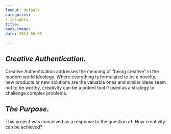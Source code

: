 ```yaml
---
layout: default
categories:
- insights
title: 
back-image: 
date: 2014-06-05

---
```


<h2 class="col-md-12 vcenter"> <em>Creative Authentication.</em> </h2>

<p class=" col-md-8 col-md-offset-2 vcenter">Creative Authentication addresses the meaning of “being creative” in the modern world ideology. Where everything is formulated to be a novelty, new products or new solutions are the valuable ones and similar ideas seem not to be worthy, creativity can be a potent tool if used as a strategy to challenge complex problems.</p>

<h2 class="col-md-12 vcenter"> <em>The Purpose.</em> </h2>

<p class=" col-md-8 col-md-offset-2 vcenter">This project was conceived as a response to the question of: How creativity can be achieved? </p>
